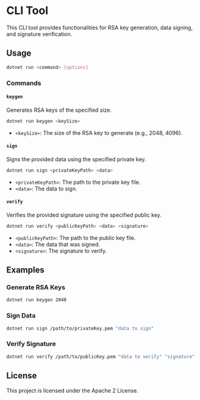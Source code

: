 # CLI Tool

This CLI tool provides functionalities for RSA key generation, data signing, and signature verification.

## Usage

```sh
dotnet run <command> [options]
```

### Commands

#### `keygen`

Generates RSA keys of the specified size.

```sh
dotnet run keygen <keySize>
```

- `<keySize>`: The size of the RSA key to generate (e.g., 2048, 4096).

#### `sign`

Signs the provided data using the specified private key.

```sh
dotnet run sign <privateKeyPath> <data>
```

- `<privateKeyPath>`: The path to the private key file.
- `<data>`: The data to sign.

#### `verify`

Verifies the provided signature using the specified public key.

```sh
dotnet run verify <publicKeyPath> <data> <signature>
```

- `<publicKeyPath>`: The path to the public key file.
- `<data>`: The data that was signed.
- `<signature>`: The signature to verify.

## Examples

### Generate RSA Keys

```sh
dotnet run keygen 2048
```

### Sign Data

```sh
dotnet run sign /path/to/privateKey.pem "data to sign"
```

### Verify Signature

```sh
dotnet run verify /path/to/publicKey.pem "data to verify" "signature"
```

## License

This project is licensed under the Apache 2 License.
